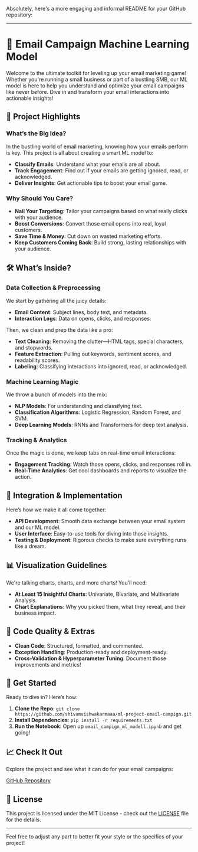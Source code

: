 Absolutely, here's a more engaging and informal README for your GitHub repository:

---

# 🚀 Email Campaign Machine Learning Model

Welcome to the ultimate toolkit for leveling up your email marketing game! Whether you're running a small business or part of a bustling SMB, our ML model is here to help you understand and optimize your email campaigns like never before. Dive in and transform your email interactions into actionable insights!

## 🌟 Project Highlights

### **What’s the Big Idea?**

In the bustling world of email marketing, knowing how your emails perform is key. This project is all about creating a smart ML model to:

- **Classify Emails**: Understand what your emails are all about.
- **Track Engagement**: Find out if your emails are getting ignored, read, or acknowledged.
- **Deliver Insights**: Get actionable tips to boost your email game.

### **Why Should You Care?**

- **Nail Your Targeting**: Tailor your campaigns based on what really clicks with your audience.
- **Boost Conversions**: Convert those email opens into real, loyal customers.
- **Save Time & Money**: Cut down on wasted marketing efforts.
- **Keep Customers Coming Back**: Build strong, lasting relationships with your audience.

## 🛠️ What’s Inside?

### **Data Collection & Preprocessing**

We start by gathering all the juicy details:

- **Email Content**: Subject lines, body text, and metadata.
- **Interaction Logs**: Data on opens, clicks, and responses.

Then, we clean and prep the data like a pro:

- **Text Cleaning**: Removing the clutter—HTML tags, special characters, and stopwords.
- **Feature Extraction**: Pulling out keywords, sentiment scores, and readability scores.
- **Labeling**: Classifying interactions into ignored, read, or acknowledged.

### **Machine Learning Magic**

We throw a bunch of models into the mix:

- **NLP Models**: For understanding and classifying text.
- **Classification Algorithms**: Logistic Regression, Random Forest, and SVM.
- **Deep Learning Models**: RNNs and Transformers for deep text analysis.

### **Tracking & Analytics**

Once the magic is done, we keep tabs on real-time email interactions:

- **Engagement Tracking**: Watch those opens, clicks, and responses roll in.
- **Real-Time Analytics**: Get cool dashboards and reports to visualize the action.

## 🧩 Integration & Implementation

Here’s how we make it all come together:

- **API Development**: Smooth data exchange between your email system and our ML model.
- **User Interface**: Easy-to-use tools for diving into those insights.
- **Testing & Deployment**: Rigorous checks to make sure everything runs like a dream.

## 📊 Visualization Guidelines

We're talking charts, charts, and more charts! You’ll need:

- **At Least 15 Insightful Charts**: Univariate, Bivariate, and Multivariate Analysis.
- **Chart Explanations**: Why you picked them, what they reveal, and their business impact.

## 🔧 Code Quality & Extras

- **Clean Code**: Structured, formatted, and commented.
- **Exception Handling**: Production-ready and deployment-ready.
- **Cross-Validation & Hyperparameter Tuning**: Document those improvements and metrics!

## 🚀 Get Started

Ready to dive in? Here’s how:

1. **Clone the Repo**: `git clone https://github.com/shivamvishwakarmaaa/ml-project-email-campign.git`
2. **Install Dependencies**: `pip install -r requirements.txt`
3. **Run the Notebook**: Open up `email_campign_ml_modell.ipynb` and get going!

## 📈 Check It Out

Explore the project and see what it can do for your email campaigns:

[GitHub Repository](https://github.com/shivamvishwakarmaaa/ml-project-email-campign)

## 📜 License

This project is licensed under the MIT License - check out the [LICENSE](LICENSE) file for the details.

---

Feel free to adjust any part to better fit your style or the specifics of your project!

